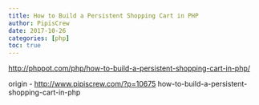 ```yaml
---
title: How to Build a Persistent Shopping Cart in PHP
author: PipisCrew
date: 2017-10-26
categories: [php]
toc: true
---
```


http://phppot.com/php/how-to-build-a-persistent-shopping-cart-in-php/

origin - http://www.pipiscrew.com/?p=10675 how-to-build-a-persistent-shopping-cart-in-php